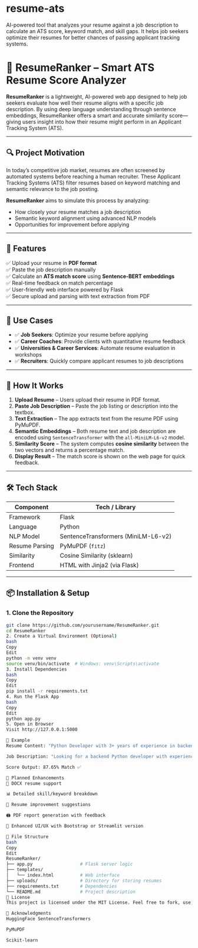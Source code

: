 # resume-ats
AI-powered tool that analyzes your resume against a job description to calculate an ATS score, keyword match, and skill gaps. It helps job seekers optimize their resumes for better chances of passing applicant tracking systems.
# 🧠 ResumeRanker – Smart ATS Resume Score Analyzer

**ResumeRanker** is a lightweight, AI-powered web app designed to help job seekers evaluate how well their resume aligns with a specific job description. By using deep language understanding through sentence embeddings, ResumeRanker offers a smart and accurate similarity score—giving users insight into how their resume might perform in an Applicant Tracking System (ATS).

---

## 🔍 Project Motivation

In today’s competitive job market, resumes are often screened by automated systems before reaching a human recruiter. These Applicant Tracking Systems (ATS) filter resumes based on keyword matching and semantic relevance to the job posting.

**ResumeRanker** aims to simulate this process by analyzing:
- How closely your resume matches a job description
- Semantic keyword alignment using advanced NLP models
- Opportunities for improvement before applying

---

## 🚀 Features

✅ Upload your resume in **PDF format**  
✅ Paste the job description manually  
✅ Calculate an **ATS match score** using **Sentence-BERT embeddings**  
✅ Real-time feedback on match percentage  
✅ User-friendly web interface powered by Flask  
✅ Secure upload and parsing with text extraction from PDF

---

## 🎯 Use Cases

- ✅ **Job Seekers**: Optimize your resume before applying
- ✅ **Career Coaches**: Provide clients with quantitative resume feedback
- ✅ **Universities & Career Services**: Automate resume evaluation in workshops
- ✅ **Recruiters**: Quickly compare applicant resumes to job descriptions

---

## 🧠 How It Works

1. **Upload Resume** – Users upload their resume in PDF format.
2. **Paste Job Description** – Paste the job listing or description into the textbox.
3. **Text Extraction** – The app extracts text from the resume PDF using PyMuPDF.
4. **Semantic Embeddings** – Both resume text and job description are encoded using `SentenceTransformer` with the `all-MiniLM-L6-v2` model.
5. **Similarity Score** – The system computes **cosine similarity** between the two vectors and returns a percentage match.
6. **Display Result** – The match score is shown on the web page for quick feedback.

---

## 🛠️ Tech Stack

| Component         | Tech / Library                     |
|------------------|------------------------------------|
| Framework        | Flask                              |
| Language         | Python                             |
| NLP Model        | SentenceTransformers (MiniLM-L6-v2)|
| Resume Parsing   | PyMuPDF (`fitz`)                   |
| Similarity       | Cosine Similarity (sklearn)        |
| Frontend         | HTML with Jinja2 (via Flask)       |

---

## 📦 Installation & Setup

### 1. Clone the Repository
```bash
git clone https://github.com/yourusername/ResumeRanker.git
cd ResumeRanker
2. Create a Virtual Environment (Optional)
bash
Copy
Edit
python -m venv venv
source venv/bin/activate  # Windows: venv\Scripts\activate
3. Install Dependencies
bash
Copy
Edit
pip install -r requirements.txt
4. Run the Flask App
bash
Copy
Edit
python app.py
5. Open in Browser
Visit http://127.0.0.1:5000

📝 Example
Resume Content: "Python Developer with 3+ years of experience in backend systems..."

Job Description: "Looking for a backend Python developer with experience in APIs and databases..."

Score Output: 87.65% Match ✅

🔧 Planned Enhancements
🔄 DOCX resume support

📊 Detailed skill/keyword breakdown

📝 Resume improvement suggestions

🖨️ PDF report generation with feedback

🎨 Enhanced UI/UX with Bootstrap or Streamlit version

📁 File Structure
bash
Copy
Edit
ResumeRanker/
├── app.py                  # Flask server logic
├── templates/
│   └── index.html          # Web interface
├── uploads/                # Directory for storing resumes
├── requirements.txt        # Dependencies
└── README.md               # Project description
📄 License
This project is licensed under the MIT License. Feel free to fork, use, and modify!

🙌 Acknowledgments
HuggingFace SentenceTransformers

PyMuPDF

Scikit-learn
